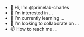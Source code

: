- 👋 Hi, I’m @primelab-charles
- 👀 I’m interested in ...
- 🌱 I’m currently learning ...
- 💞️ I’m looking to collaborate on ...
- 📫 How to reach me ...

<!---
primelab-charles/primelab-charles is a ✨ special ✨ repository because its `README.md` (this file) appears on your GitHub profile.
You can click the Preview link to take a look at your changes.
--->
